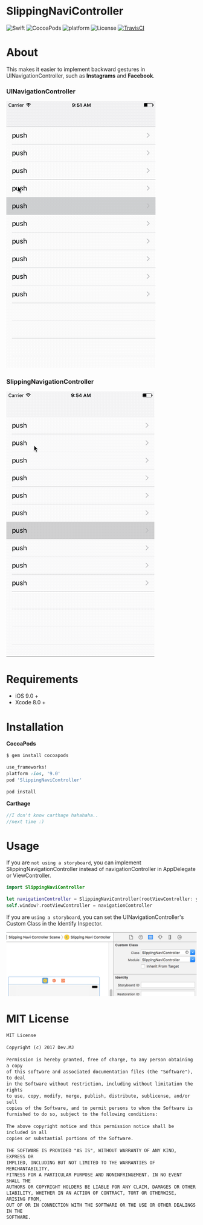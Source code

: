# SlippingNaviController

![Swift](https://img.shields.io/badge/Swift-3.0-orange.svg) ![CocoaPods](https://img.shields.io/cocoapods/v/SlippingNaviController.svg) ![platform](https://img.shields.io/badge/platform-iOS-blue.svg) ![License](https://img.shields.io/badge/license-MIT-brightgreen.svg) [![TravisCI](https://api.travis-ci.org/Dev-MJ/SlippingNaviController.svg)](https://github.com/Dev-MJ/SlippingNaviController.git)

# About

This makes it easier to implement backward gestures in UINavigationController, such as **Instagrams** and **Facebook**.

### UINavigationController

![gifImage](READMEImages/UINavigationController.gif)



### SlippingNavigationController

![gifImage](READMEImages/SlippingNaviController.gif)

# Requirements

* iOS 9.0 +
* Xcode 8.0 +

# Installation

**CocoaPods**

```ruby
$ gem install cocoapods
```

```ruby
use_frameworks!
platform :ios, '9.0'
pod 'SlippingNaviController'
```

```ruby
pod install
```



**Carthage**

```swift
//I don't know carthage hahahaha..
//next time :)
```



# Usage

If you are `not using a storyboard`, you can implement SlippingNavigationController instead of navigationController in AppDelegate or ViewController.

```swift
import SlippingNaviController
```

```swift
let navigationController = SlippingNaviController(rootViewController: yourviewController)
self.window?.rootViewController = navigationController
```



If you are `using a storyboard`, you can set the UINavigationController's Custom Class in the Identify Inspector.

![image](READMEImages/IdentifyInspector.png)



# MIT License

```
MIT License

Copyright (c) 2017 Dev.MJ

Permission is hereby granted, free of charge, to any person obtaining a copy
of this software and associated documentation files (the "Software"), to deal
in the Software without restriction, including without limitation the rights
to use, copy, modify, merge, publish, distribute, sublicense, and/or sell
copies of the Software, and to permit persons to whom the Software is
furnished to do so, subject to the following conditions:

The above copyright notice and this permission notice shall be included in all
copies or substantial portions of the Software.

THE SOFTWARE IS PROVIDED "AS IS", WITHOUT WARRANTY OF ANY KIND, EXPRESS OR
IMPLIED, INCLUDING BUT NOT LIMITED TO THE WARRANTIES OF MERCHANTABILITY,
FITNESS FOR A PARTICULAR PURPOSE AND NONINFRINGEMENT. IN NO EVENT SHALL THE
AUTHORS OR COPYRIGHT HOLDERS BE LIABLE FOR ANY CLAIM, DAMAGES OR OTHER
LIABILITY, WHETHER IN AN ACTION OF CONTRACT, TORT OR OTHERWISE, ARISING FROM,
OUT OF OR IN CONNECTION WITH THE SOFTWARE OR THE USE OR OTHER DEALINGS IN THE
SOFTWARE.
```
